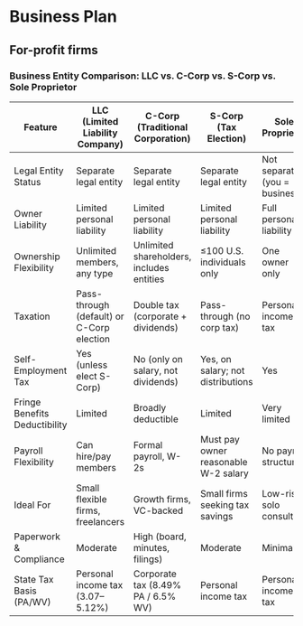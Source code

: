 # Business Plan
## For-profit firms
### Business Entity Comparison: LLC vs. C-Corp vs. S-Corp vs. Sole Proprietor

| Feature                        | LLC (Limited Liability Company)         | C-Corp (Traditional Corporation)        | S-Corp (Tax Election)                   | Sole Proprietor                        |
|-------------------------------|------------------------------------------|-----------------------------------------|------------------------------------------|-----------------------------------------|
| Legal Entity Status           | Separate legal entity                   | Separate legal entity                   | Separate legal entity                   | Not separate (you = business)           |
| Owner Liability               | Limited personal liability              | Limited personal liability              | Limited personal liability              | Full personal liability                 |
| Ownership Flexibility         | Unlimited members, any type             | Unlimited shareholders, includes entities | ≤100 U.S. individuals only             | One owner only                          |
| Taxation                      | Pass-through (default) or C-Corp election | Double tax (corporate + dividends)     | Pass-through (no corp tax)              | Personal income tax                     |
| Self-Employment Tax           | Yes (unless elect S-Corp)               | No (only on salary, not dividends)      | Yes, on salary; not distributions       | Yes                                     |
| Fringe Benefits Deductibility| Limited                                 | Broadly deductible                      | Limited                                 | Very limited                            |
| Payroll Flexibility           | Can hire/pay members                    | Formal payroll, W-2s                    | Must pay owner reasonable W-2 salary   | No payroll structure                    |
| Ideal For                     | Small flexible firms, freelancers       | Growth firms, VC-backed                 | Small firms seeking tax savings        | Low-risk solo consulting                |
| Paperwork & Compliance        | Moderate                                | High (board, minutes, filings)          | Moderate                                | Minimal                                 |
| State Tax Basis (PA/WV)       | Personal income tax (3.07–5.12%)        | Corporate tax (8.49% PA / 6.5% WV)      | Personal income tax                     | Personal income tax                     |
